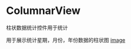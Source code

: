 # ColumnarView
柱状数据统计控件用于统计

用于展示统计星期，月份，年份数据的柱状图
[image](https://github.com/cqboy/ColumnarView/blob/master/img/5%7B6F2YQ0K%7BV%2549CN25RU%60_P.png)
